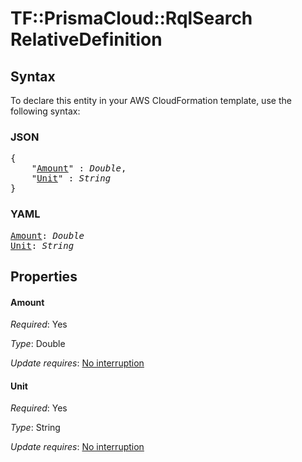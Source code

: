 # TF::PrismaCloud::RqlSearch RelativeDefinition

## Syntax

To declare this entity in your AWS CloudFormation template, use the following syntax:

### JSON

<pre>
{
    "<a href="#amount" title="Amount">Amount</a>" : <i>Double</i>,
    "<a href="#unit" title="Unit">Unit</a>" : <i>String</i>
}
</pre>

### YAML

<pre>
<a href="#amount" title="Amount">Amount</a>: <i>Double</i>
<a href="#unit" title="Unit">Unit</a>: <i>String</i>
</pre>

## Properties

#### Amount

_Required_: Yes

_Type_: Double

_Update requires_: [No interruption](https://docs.aws.amazon.com/AWSCloudFormation/latest/UserGuide/using-cfn-updating-stacks-update-behaviors.html#update-no-interrupt)

#### Unit

_Required_: Yes

_Type_: String

_Update requires_: [No interruption](https://docs.aws.amazon.com/AWSCloudFormation/latest/UserGuide/using-cfn-updating-stacks-update-behaviors.html#update-no-interrupt)

